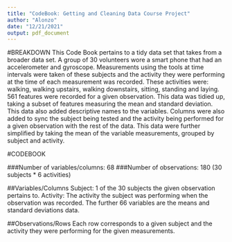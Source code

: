 ```yaml
---
title: "CodeBook: Getting and Cleaning Data Course Project"
author: "Alonzo"
date: "12/21/2021"
output: pdf_document
---
```


#BREAKDOWN
This Code Book pertains to a tidy data set that takes from a broader data set. A group of 30 volunteers wore a smart phone that had an accelerometer and gyroscope. Measurements using the tools at time intervals were taken of these subjects and the activity they were performing at the time of each measurement was recorded. These activities were: walking, walking upstairs, walking downstairs, sitting, standing and laying. 561 features were recorded for a given observation. This data was tidied up, taking a subset of features measuring the mean and standard deviation. This data also added descriptive names to the variables. Columns were also added to sync the subject being tested and the activity being performed for a given observation with the rest of the data. This data were further simplified by taking the mean of the variable measurements, grouped by subject and activity.

#CODEBOOK

###Number of variables/columns: 68
###Number of observations: 180 (30 subjects * 6 activities)

##Variables/Columns
Subject: 1 of the 30 subjects the given observation pertains to.
Activity: The activity the subject was performing when the observation was recorded.
The further 66 variables are the means and standard deviations data.

##Observations/Rows
Each row corresponds to a given subject and the activity they were performing for the given measurements.





